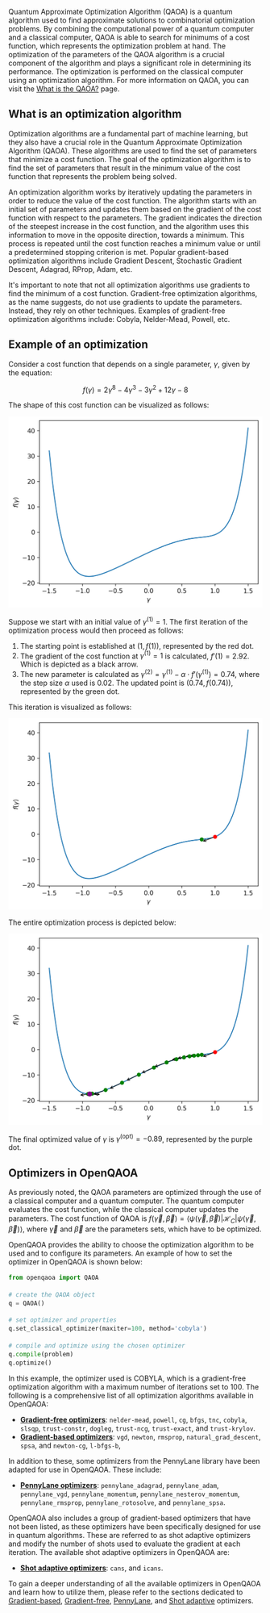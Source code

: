 Quantum Approximate Optimization Algorithm (QAOA) is a quantum algorithm used to find approximate solutions to combinatorial optimization problems. By combining the computational power of a quantum computer and a classical computer, QAOA is able to search for minimums of a cost function, which represents the optimization problem at hand. The optimization of the parameters of the QAOA algorithm is a crucial component of the algorithm and plays a significant role in determining its performance. The optimization is performed on the classical computer using an optimization algorithm. For more information on QAOA, you can visit the [What is the QAOA?](/what-is-the-qaoa) page.

## What is an optimization algorithm

Optimization algorithms are a fundamental part of machine learning, but they also have a crucial role in the Quantum Approximate Optimization Algorithm (QAOA). These algorithms are used to find the set of parameters that minimize a cost function. The goal of the optimization algorithm is to find the set of parameters that result in the minimum value of the cost function that represents the problem being solved. 

An optimization algorithm works by iteratively updating the parameters in order to reduce the value of the cost function. The algorithm starts with an initial set of parameters and updates them based on the gradient of the cost function with respect to the parameters. The gradient indicates the direction of the steepest increase in the cost function, and the algorithm uses this information to move in the opposite direction, towards a minimum. This process is repeated until the cost function reaches a minimum value or until a predetermined stopping criterion is met. Popular gradient-based optimization algorithms include Gradient Descent, Stochastic Gradient Descent, Adagrad, RProp, Adam, etc.

It's important to note that not all optimization algorithms use gradients to find the minimum of a cost function. Gradient-free optimization algorithms, as the name suggests, do not use gradients to update the parameters. Instead, they rely on other techniques. Examples of gradient-free optimization algorithms include: Cobyla, Nelder-Mead, Powell, etc.

## Example of an optimization

Consider a cost function that depends on a single parameter, $\gamma$, given by the equation:

$$f(\gamma)=2\gamma^8-4\gamma^3 - 3\gamma^2 + 12\gamma -8$$

The shape of this cost function can be visualized as follows:

![function to optimize](../img/function-to-optimize.png)

Suppose we start with an initial value of $\gamma^{(1)}=1$. The first iteration of the optimization process would then proceed as follows:

1. The starting point is established at $(1, f(1))$, represented by the red dot.
2. The gradient of the cost function at $\gamma^{(1)}=1$ is calculated, $f'(1)=2.92$. Which is depicted as a black arrow.
3.  The new parameter is calculated as $\gamma^{(2)}=\gamma^{(1)}-\alpha\cdot f'(\gamma^{(1)})=0.74$, where the step size $\alpha$ used is 0.02. The updated point is $(0.74, f(0.74))$, represented by the green dot.

This iteration is visualized as follows:

![function to optimize iteration 1](../img/function-to-optimize-1.png)

The entire optimization process is depicted below:

![function to optimize optimized](../img/function-to-optimize-all.png)

The final optimized value of $\gamma$ is $\gamma^{(\text{opt})}=-0.89$, represented by the purple dot.


## Optimizers in OpenQAOA

As previously noted, the QAOA parameters are optimized through the use of a classical computer and a quantum computer. The quantum computer evaluates the cost function, while the classical computer updates the parameters. The cost function of QAOA is $f(\vec\gamma, \vec\beta) = \langle \psi(\vec\gamma, \vec\beta)|\mathcal{H}_C|\psi(\vec\gamma, \vec\beta)\rangle$, where $\vec\gamma$ and $\vec\beta$ are the parameters sets, which have to be optimized. 

OpenQAOA provides the ability to choose the optimization algorithm to be used and to configure its parameters. An example of how to set the optimizer in OpenQAOA is shown below:

```Python hl_lines="6 7"
from openqaoa import QAOA 

# create the QAOA object
q = QAOA()

# set optimizer and properties
q.set_classical_optimizer(maxiter=100, method='cobyla')

# compile and optimize using the chosen optimizer
q.compile(problem)
q.optimize()
```
In this example, the optimizer used is COBYLA, which is a gradient-free optimization algorithm with a maximum number of iterations set to 100. The following is a comprehensive list of all optimization algorithms available in OpenQAOA:

- <a style="color:inherit; font-weight:bold" href="/optimizers/gradient-free-optimizers">Gradient-free optimizers</a>: `nelder-mead`, `powell`, `cg`, `bfgs`, `tnc`, `cobyla`, `slsqp`, `trust-constr`, `dogleg`, `trust-ncg`, `trust-exact`, and `trust-krylov`.
- <a style="color:inherit; font-weight:bold" href="/optimizers/gradient-based-optimizers">Gradient-based optimizers</a>: `vgd`, `newton`, `rmsprop`, `natural_grad_descent`, `spsa`, and `newton-cg`, `l-bfgs-b`,

In addition to these, some optimizers from the PennyLane library have been adapted for use in OpenQAOA. These include:

- <a style="color:inherit; font-weight:bold" href="/optimizers/pennylane-optimizers">PennyLane optimizers</a>: `pennylane_adagrad`, `pennylane_adam`, `pennylane_vgd`, `pennylane_momentum`, `pennylane_nesterov_momentum`, `pennylane_rmsprop`, `pennylane_rotosolve`, and `pennylane_spsa`.

OpenQAOA also includes a group of gradient-based optimizers that have not been listed, as these optimizers have been specifically designed for use in quantum algorithms. These are referred to as shot adaptive optimizers and modify the number of shots used to evaluate the gradient at each iteration. The available shot adaptive optimizers in OpenQAOA are:

- <a style="color:inherit; font-weight:bold" href="/optimizers/shot-adaptive-optimizers">Shot adaptive optimizers</a>: `cans`, and `icans`.

To gain a deeper understanding of all the available optimizers in OpenQAOA and learn how to utilize them, please refer to the sections dedicated to [Gradient-based](/optimizers/gradient-based-optimizers), [Gradient-free](/optimizers/gradient-free-optimizers), [PennyLane](/optimizers/pennylane-optimizers), and [Shot adaptive](/optimizers/shot-adaptive-optimizers) optimizers. 


